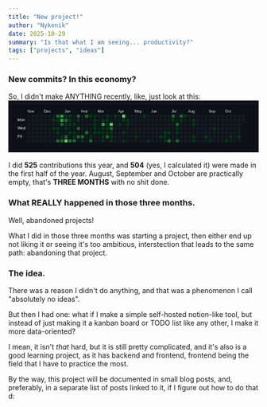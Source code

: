 ```yaml
---
title: "New project!"
author: "Nykenik"
date: 2025-10-29
summary: "Is that what I am seeing... productivity?"
tags: ["projects", "ideas"]
---
```


### New commits? In this economy?
So, I didn't make ANYTHING recently, like, just look at this:
![I really have to do things](./contribs.png)

I did **525** contributions this year, and **504** (yes, I calculated it) were made in the first half of the year. August, September and October are practically empty, that's **THREE MONTHS** with no shit done.

### What REALLY happened in those three months.
Well, abandoned projects!

What I did in those three months was starting a project, then either end up not liking it or seeing it's too ambitious, interstection that leads to the same path: abandoning that project.

### The idea.
There was a reason I didn't do anything, and that was a phenomenon I call "absolutely no ideas".

But then I had one: what if I make a simple self-hosted notion-like tool, but instead of just making it a kanban board or TODO list like any other, I make it more data-oriented?

I mean, it isn't *that* hard, but it is still pretty complicated, and it's also is a good learning project, as it has backend and frontend, frontend being the field that I have to practice the most.

By the way, this project will be documented in small blog posts, and, preferably, in a separate list of posts linked to it, if I figure out how to do that d:
